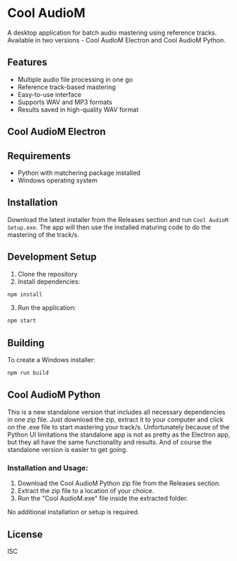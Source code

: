 

# Cool AudioM

A desktop application for batch audio mastering using reference tracks. Available in two versions - Cool AudioM Electron and Cool AudioM Python.

## Features

- Multiple audio file processing in one go
- Reference track-based mastering
- Easy-to-use interface
- Supports WAV and MP3 formats
- Results saved in high-quality WAV format

## Cool AudioM Electron

## Requirements

- Python with matchering package installed
- Windows operating system

## Installation

Download the latest installer from the Releases section and run `Cool AudioM Setup.exe`. The app will then use the installed maturing code to do the mastering of the track/s.

## Development Setup

1. Clone the repository
2. Install dependencies:
```bash
npm install
```
3. Run the application:
```bash
npm start
```

## Building

To create a Windows installer:
```bash
npm run build
```
## Cool AudioM Python

This is a new standalone version that includes all necessary dependencies in one zip file. Just download the zip, extract it to your computer and click on the .exe file to start mastering your track/s. Unfortunately because of the Python UI limitations the standalone app is not as pretty as the Electron app, but they all have the same functionality and results. And of course the standalone version is easier to get going.

### Installation and Usage:

1. Download the Cool AudioM Python zip file from the Releases section.
2. Extract the zip file to a location of your choice.
3. Run the "Cool AudioM.exe" file inside the extracted folder.

No additional installation or setup is required.

## License

ISC
